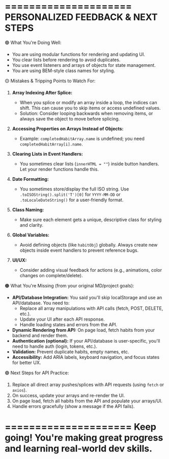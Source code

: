  =====================
 PERSONALIZED FEEDBACK & NEXT STEPS
 =====================

 🟢 What You're Doing Well:
 - You are using modular functions for rendering and updating UI.
 - You clear lists before rendering to avoid duplicates.
 - You use event listeners and arrays of objects for state management.
 - You are using BEM-style class names for styling.

 🟡 Mistakes & Tripping Points to Watch For:
 1. **Array Indexing After Splice:**
    - When you splice or modify an array inside a loop, the indices can shift. This can cause you to skip items or access undefined values.
    - Solution: Consider looping backwards when removing items, or always save the object to move before splicing.

 2. **Accessing Properties on Arrays Instead of Objects:**
    - Example: `completedHabitArray.name` is undefined; you need `completedHabitArray[i].name`.

 3. **Clearing Lists in Event Handlers:**
    - You sometimes clear lists (`innerHTML = ""`) inside button handlers. Let your render functions handle this.

 5. **Date Formatting:**
    - You sometimes store/display the full ISO string. Use `.toISOString().split('T')[0]` for `YYYY-MM-DD` or `.toLocaleDateString()` for a user-friendly format.

 6. **Class Naming:**
    - Make sure each element gets a unique, descriptive class for styling and clarity.

 7. **Global Variables:**
    - Avoid defining objects (like `habitObj`) globally. Always create new objects inside event handlers to prevent reference bugs.

 8. **UI/UX:**
    - Consider adding visual feedback for actions (e.g., animations, color changes on complete/delete).

 🟠 What You're Missing (from your original MD/project goals):
 - **API/Database Integration:** You said you'll skip localStorage and use an API/database. You need to:
     - Replace all array manipulations with API calls (fetch, POST, DELETE, etc.).
     - Update your UI after each API response.
     - Handle loading states and errors from the API.
 - **Dynamic Rendering from API:** On page load, fetch habits from your backend and render them.
 - **Authentication (optional):** If your API/database is user-specific, you'll need to handle auth (login, tokens, etc.).
 - **Validation:** Prevent duplicate habits, empty names, etc.
 - **Accessibility:** Add ARIA labels, keyboard navigation, and focus states for better UX.

 🟣 Next Steps for API Practice:
 1. Replace all direct array pushes/splices with API requests (using `fetch` or `axios`).
 2. On success, update your arrays and re-render the UI.
 3. On page load, fetch all habits from the API and populate your arrays/UI.
 4. Handle errors gracefully (show a message if the API fails).

 =====================
 Keep going! You're making great progress and learning real-world dev skills.
 =====================
